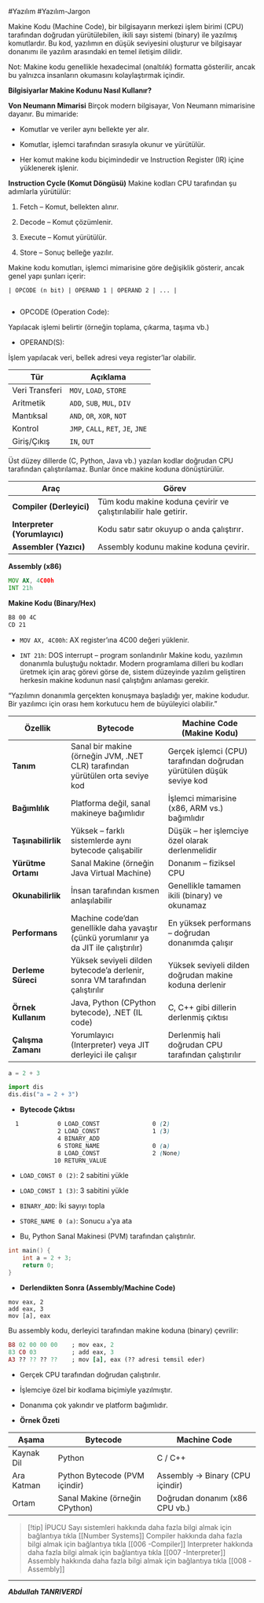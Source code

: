 #Yazılım #Yazılım-Jargon 


Makine Kodu (Machine Code), bir bilgisayarın merkezi işlem birimi (CPU) tarafından doğrudan yürütülebilen, ikili sayı sistemi (binary) ile yazılmış komutlardır. Bu kod, yazılımın en düşük seviyesini oluşturur ve bilgisayar donanımı ile yazılım arasındaki en temel iletişim dilidir.

Not: Makine kodu genellikle hexadecimal (onaltılık) formatta gösterilir, ancak bu yalnızca insanların okumasını kolaylaştırmak içindir.


**Bilgisiyarlar Makine Kodunu Nasıl Kullanır?**

**Von Neumann Mimarisi**
Birçok modern bilgisayar, Von Neumann mimarisine dayanır. Bu mimaride:

- Komutlar ve veriler aynı bellekte yer alır.
    
- Komutlar, işlemci tarafından sırasıyla okunur ve yürütülür.
    
- Her komut makine kodu biçimindedir ve Instruction Register (IR) içine yüklenerek işlenir.

**Instruction Cycle (Komut Döngüsü)**
Makine kodları CPU tarafından şu adımlarla yürütülür:

1. Fetch – Komut, bellekten alınır.
    
2. Decode – Komut çözümlenir.
    
3. Execute – Komut yürütülür.
    
4. Store  – Sonuç belleğe yazılır.


Makine kodu komutları, işlemci mimarisine göre değişiklik gösterir, ancak genel yapı şunları içerir:


```
| OPCODE (n bit) | OPERAND 1 | OPERAND 2 | ... |


```

- OPCODE (Operation Code):

Yapılacak işlemi belirtir (örneğin toplama, çıkarma, taşıma vb.)

- OPERAND(S):

İşlem yapılacak veri, bellek adresi veya register’lar olabilir.



|Tür|Açıklama|
|---|---|
|Veri Transferi|`MOV`, `LOAD`, `STORE`|
|Aritmetik|`ADD`, `SUB`, `MUL`, `DIV`|
|Mantıksal|`AND`, `OR`, `XOR`, `NOT`|
|Kontrol|`JMP`, `CALL`, `RET`, `JE`, `JNE`|
|Giriş/Çıkış|`IN`, `OUT`|


Üst düzey dillerde (C, Python, Java vb.) yazılan kodlar doğrudan CPU tarafından çalıştırılamaz. Bunlar önce makine koduna dönüştürülür.

| Araç                          | Görev                                                            |
| ----------------------------- | ---------------------------------------------------------------- |
| **Compiler (Derleyici)**      | Tüm kodu makine koduna çevirir ve çalıştırılabilir hale getirir. |
| **Interpreter (Yorumlayıcı)** | Kodu satır satır okuyup o anda çalıştırır.                       |
| **Assembler (Yazıcı)**        | Assembly kodunu makine koduna çevirir.                           |


**Assembly (x86)**
```asm
MOV AX, 4C00h
INT 21h

```


**Makine Kodu (Binary/Hex)**
```scss
B8 00 4C
CD 21


```
- `MOV AX, 4C00h`: AX register’ına 4C00 değeri yüklenir.
    
- `INT 21h`: DOS interrupt – program sonlandırılır
Makine kodu, yazılımın donanımla buluştuğu noktadır. Modern programlama dilleri bu kodları üretmek için araç görevi görse de, sistem düzeyinde yazılım geliştiren herkesin makine kodunun nasıl çalıştığını anlaması gerekir.

“Yazılımın donanımla gerçekten konuşmaya başladığı yer, makine kodudur. Bir yazılımcı için orası hem korkutucu hem de büyüleyici olabilir.”

|Özellik|**Bytecode**|**Machine Code (Makine Kodu)**|
|---|---|---|
|**Tanım**|Sanal bir makine (örneğin JVM, .NET CLR) tarafından yürütülen orta seviye kod|Gerçek işlemci (CPU) tarafından doğrudan yürütülen düşük seviye kod|
|**Bağımlılık**|Platforma değil, sanal makineye bağımlıdır|İşlemci mimarisine (x86, ARM vs.) bağımlıdır|
|**Taşınabilirlik**|Yüksek – farklı sistemlerde aynı bytecode çalışabilir|Düşük – her işlemciye özel olarak derlenmelidir|
|**Yürütme Ortamı**|Sanal Makine (örneğin Java Virtual Machine)|Donanım – fiziksel CPU|
|**Okunabilirlik**|İnsan tarafından kısmen anlaşılabilir|Genellikle tamamen ikili (binary) ve okunamaz|
|**Performans**|Machine code’dan genellikle daha yavaştır (çünkü yorumlanır ya da JIT ile çalıştırılır)|En yüksek performans – doğrudan donanımda çalışır|
|**Derleme Süreci**|Yüksek seviyeli dilden bytecode’a derlenir, sonra VM tarafından çalıştırılır|Yüksek seviyeli dilden doğrudan makine koduna derlenir|
|**Örnek Kullanım**|Java, Python (CPython bytecode), .NET (IL code)|C, C++ gibi dillerin derlenmiş çıktısı|
|**Çalışma Zamanı**|Yorumlayıcı (Interpreter) veya JIT derleyici ile çalışır|Derlenmiş hali doğrudan CPU tarafından çalıştırılır|

```python
a = 2 + 3

```

```python
import dis
dis.dis("a = 2 + 3")

```


- **Bytecode Çıktısı**
```scss
  1           0 LOAD_CONST               0 (2)
              2 LOAD_CONST               1 (3)
              4 BINARY_ADD
              6 STORE_NAME               0 (a)
              8 LOAD_CONST               2 (None)
             10 RETURN_VALUE

```

- `LOAD_CONST 0 (2)`: 2 sabitini yükle
    
- `LOAD_CONST 1 (3)`: 3 sabitini yükle
    
- `BINARY_ADD`: İki sayıyı topla
    
- `STORE_NAME 0 (a)`: Sonucu `a`'ya ata
    
- Bu, Python Sanal Makinesi (PVM) tarafından çalıştırılır.


```c
int main() {
    int a = 2 + 3;
    return 0;
}

```


- **Derlendikten Sonra (Assembly/Machine Code)**
```assembly
mov eax, 2
add eax, 3
mov [a], eax

```
Bu assembly kodu, derleyici tarafından makine koduna (binary) çevrilir:

```ruby
B8 02 00 00 00    ; mov eax, 2
83 C0 03          ; add eax, 3
A3 ?? ?? ?? ??    ; mov [a], eax (?? adresi temsil eder)

```
- Gerçek CPU tarafından doğrudan çalıştırılır.
    
- İşlemciye özel bir kodlama biçimiyle yazılmıştır.
    
- Donanıma çok yakındır ve platform bağımlıdır.

- **Örnek Özeti**

|Aşama|Bytecode|Machine Code|
|---|---|---|
|Kaynak Dil|Python|C / C++|
|Ara Katman|Python Bytecode (PVM içindir)|Assembly → Binary (CPU içindir)|
|Ortam|Sanal Makine (örneğin CPython)|Doğrudan donanım (x86 CPU vb.)|


> [!tip] İPUCU
> Sayı sistemleri hakkında daha fazla bilgi almak için bağlantıya tıkla [[Number Systems]]
> Compiler hakkında daha fazla bilgi almak için bağlantıya tıkla [[006 -Compiler]]
> Interpreter hakkında daha fazla bilgi almak için bağlantıya tıkla  [[007 -Interpreter]]
> Assembly hakkında daha fazla bilgi almak için bağlantıya tıkla [[008 -Assembly]]

---

***Abdullah TANRIVERDİ***
